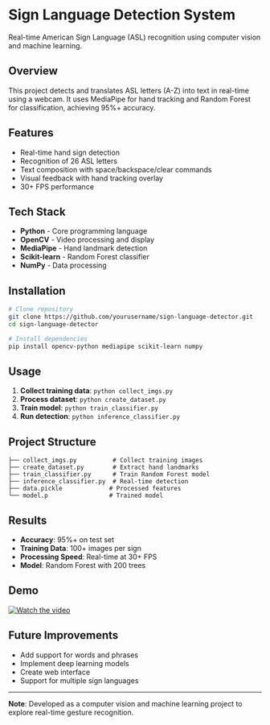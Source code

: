 # Sign Language Detection System

Real-time American Sign Language (ASL) recognition using computer vision and machine learning.

## Overview

This project detects and translates ASL letters (A-Z) into text in real-time using a webcam. It uses MediaPipe for hand tracking and Random Forest for classification, achieving 95%+ accuracy.

## Features

- Real-time hand sign detection
- Recognition of 26 ASL letters
- Text composition with space/backspace/clear commands
- Visual feedback with hand tracking overlay
- 30+ FPS performance

## Tech Stack

- **Python** - Core programming language
- **OpenCV** - Video processing and display
- **MediaPipe** - Hand landmark detection
- **Scikit-learn** - Random Forest classifier
- **NumPy** - Data processing

## Installation

```bash
# Clone repository
git clone https://github.com/yourusername/sign-language-detector.git
cd sign-language-detector

# Install dependencies
pip install opencv-python mediapipe scikit-learn numpy
```

## Usage

1. **Collect training data**: `python collect_imgs.py`
2. **Process dataset**: `python create_dataset.py`
3. **Train model**: `python train_classifier.py`
4. **Run detection**: `python inference_classifier.py`

## Project Structure

```
├── collect_imgs.py          # Collect training images
├── create_dataset.py        # Extract hand landmarks
├── train_classifier.py      # Train Random Forest model
├── inference_classifier.py  # Real-time detection
├── data.pickle             # Processed features
└── model.p                 # Trained model
```

## Results

- **Accuracy**: 95%+ on test set
- **Training Data**: 100+ images per sign
- **Processing Speed**: Real-time at 30+ FPS
- **Model**: Random Forest with 200 trees

## Demo

[![Watch the video](https://img.youtube.com/vi/hATuQtdwcQ0/0.jpg)](https://www.youtube.com/watch?v=hATuQtdwcQ0)
## Future Improvements

- Add support for words and phrases
- Implement deep learning models
- Create web interface
- Support for multiple sign languages

---

**Note**: Developed as a computer vision and machine learning project to explore real-time gesture recognition.





